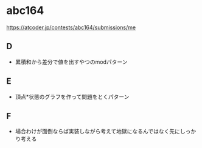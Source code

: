# abc164

https://atcoder.jp/contests/abc164/submissions/me

## D

- 累積和から差分で値を出すやつのmodパターン

## E

- 頂点*状態のグラフを作って問題をとくパターン

## F

- 場合わけが面倒ならば実装しながら考えて地獄になるんではなく先にしっかり考える
